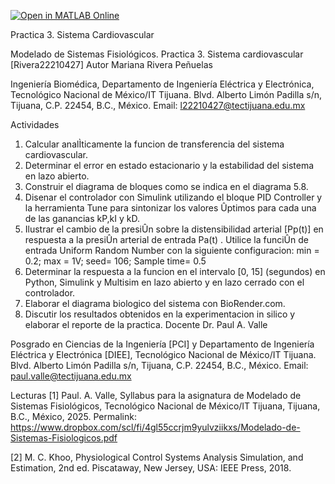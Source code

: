 [![Open in MATLAB Online](https://www.mathworks.com/images/responsive/global/open-in-matlab-online.svg)](https://matlab.mathworks.com/open/github/v1?repo=MARIANARIVERA1234/Practica-3)

Practica 3. Sistema Cardiovascular

Modelado de Sistemas Fisiológicos. Practica 3. Sistema cardiovascular [Rivera22210427] Autor Mariana Rivera Peñuelas

Ingeniería Biomédica, Departamento de Ingeniería Eléctrica y Electrónica, Tecnológico Nacional de México/IT Tijuana. Blvd. Alberto Limón Padilla s/n, Tijuana, C.P. 22454, B.C., México. Email: l22210427@tectijuana.edu.mx

Actividades

1. Calcular analÌticamente la funcion de transferencia del sistema cardiovascular.
2. Determinar el error en estado estacionario y la estabilidad del sistema en lazo abierto.
3. Construir el diagrama de bloques como se indica en el diagrama 5.8.
4. Disenar el controlador con Simulink utilizando el bloque PID Controller y la herramienta Tune para sintonizar los valores Ûptimos para cada una de las ganancias kP,kI y kD.
5. Ilustrar el cambio de la presiÛn sobre la distensibilidad arterial [Pp(t)] en respuesta a la presiÛn arterial de entrada Pa(t) . Utilice la funciÛn de entrada Uniform Random Number con la siguiente configuracion: min = 0.2; max = 1V; seed= 106; Sample time= 0.5
6. Determinar la respuesta a la funcion en el intervalo [0, 15] (segundos) en Python, Simulink y Multisim en lazo abierto y en lazo cerrado con el controlador.
7. Elaborar el diagrama biologico del sistema con BioRender.com.
8. Discutir los resultados obtenidos en la experimentacion in silico y elaborar el reporte de la practica.
Docente Dr. Paul A. Valle

Posgrado en Ciencias de la Ingeniería [PCI] y Departamento de Ingeniería Eléctrica y Electrónica [DIEE], Tecnológico Nacional de México/IT Tijuana. Blvd. Alberto Limón Padilla s/n, Tijuana, C.P. 22454, B.C., México. Email: paul.valle@tectijuana.edu.mx

Lecturas [1] Paul. A. Valle, Syllabus para la asignatura de Modelado de Sistemas Fisiológicos, Tecnológico Nacional de México/IT Tijuana, Tijuana, B.C., México, 2025. Permalink: https://www.dropbox.com/scl/fi/4gl55ccrjm9yulvziikxs/Modelado-de-Sistemas-Fisiologicos.pdf

[2] M. C. Khoo, Physiological Control Systems Analysis Simulation, and Estimation, 2nd ed. Piscataway, New Jersey, USA: IEEE Press, 2018.
